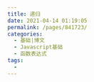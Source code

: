 ```yaml
---
title: 递归
date: 2021-04-14 01:19:05
permalink: /pages/841723/
categories:
  - 基础|博文
  - Javascript基础
  - 函数表达式
tags:
  - 
---
```


